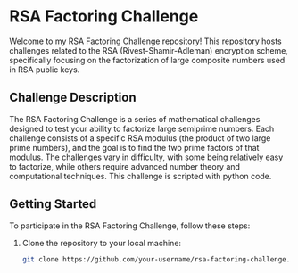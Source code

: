 # RSA Factoring Challenge

Welcome to my RSA Factoring Challenge repository! This repository hosts challenges related to the RSA (Rivest-Shamir-Adleman) encryption scheme, specifically focusing on the factorization of large composite numbers used in RSA public keys. 

## Challenge Description

The RSA Factoring Challenge is a series of mathematical challenges designed to test your ability to factorize large semiprime numbers. Each challenge consists of a specific RSA modulus (the product of two large prime numbers), and the goal is to find the two prime factors of that modulus. The challenges vary in difficulty, with some being relatively easy to factorize, while others require advanced number theory and computational techniques.
This challenge is scripted with python code.

## Getting Started

To participate in the RSA Factoring Challenge, follow these steps:

1. Clone the repository to your local machine:

   ```bash
   git clone https://github.com/your-username/rsa-factoring-challenge.git

